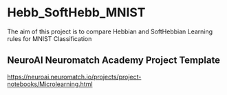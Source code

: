 # Hebb_SoftHebb_MNIST
The aim of this project is to compare Hebbian and SoftHebbian Learning rules for MNIST Classification 

## NeuroAI Neuromatch Academy Project Template 
https://neuroai.neuromatch.io/projects/project-notebooks/Microlearning.html
